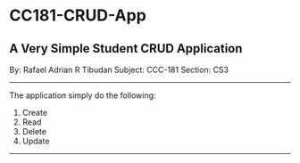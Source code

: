 # CC181-CRUD-App

## A Very Simple Student CRUD Application

By: Rafael Adrian R Tibudan
Subject: CCC-181
Section: CS3

___

The application simply do the following:
1. Create
2. Read
3. Delete
4. Update

___